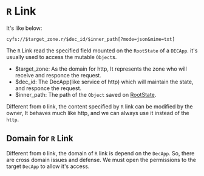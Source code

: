 # `R` Link

It's like below:

```
cyfs://$target_zone.r/$dec_id/$inner_path[?mode=json&mime=txt]
```

The `R` Link read the specified field mounted on the `RootState` of a `DECApp`. it's usually used to access the mutable `Object`s.

-   $target_zone: As the domain for http, It represents the zone who will receive and responce the request.
-   $dec_id: The DecApp(like service of http) which will maintain the state, and responce the request.
-   $inner_path: The path of the `Object` saved on [RootState](https://github.com/buckyos/CYFS/issues/132#issuecomment-1476048950).

Different from `O` link, the content specified by `R` link can be modified by the owner, It behaves much like http, and we can always use it instead of the `http`.

## Domain for `R` Link

Different from `O` link, the domain of `R` link is depend on the `DecApp`. So, there are cross domain issues and defense. We must open the permissions to the target `DecApp` to allow it's access.
